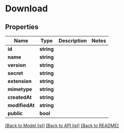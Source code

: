 # Download

## Properties
Name | Type | Description | Notes
------------ | ------------- | ------------- | -------------
**id** | **string** |  | 
**name** | **string** |  | 
**version** | **string** |  | 
**secret** | **string** |  | 
**extension** | **string** |  | 
**mimetype** | **string** |  | 
**createdAt** | **string** |  | 
**modifiedAt** | **string** |  | 
**public** | **bool** |  | 

[[Back to Model list]](../../README.md#documentation-for-models) [[Back to API list]](../../README.md#documentation-for-api-endpoints) [[Back to README]](../../README.md)

